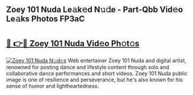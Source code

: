 ## Zoey 101 Nuda Le𝚊k𝚎d N𝚞𝚍e - Part-Qbb Vid𝚎o Le𝚊ks Photos FP3aC

# <h2><a href="http://fbe50v.evod.top/?m=Zoey+101+Nuda">🔗 👉🔴 Zoey 101 Nuda Vid𝚎o Ph𝚘t𝚘s</a></h2>

[![Zoey 101 Nuda N𝚞d𝚎s](https://i.imgur.com/8V9OHl7.gif)](http://fbe50v.evod.top/?m=Zoey+101+Nuda)
Web entertainer Zoey 101 Nuda and digital artist, renowned for posting dance and lifestyle content through solo and collaborative dance performances and short videos. Zoey 101 Nuda public image is one of resilience and perseverance, but he's also known for his sense of humor and lightheartedness. 
